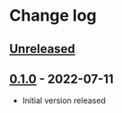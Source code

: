 # Change log

## [Unreleased]


## [0.1.0] - 2022-07-11

- Initial version released


[Unreleased]: https://github.com/twobuffers/suricate/compare/0.1.0...HEAD
[0.1.0]: https://github.com/twobuffers/suricate/releases/tag/0.1.0
